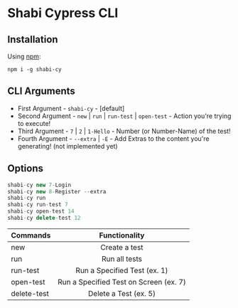 # Shabi Cypress CLI

## Installation

Using [npm](https://www.npmjs.com/):

    npm i -g shabi-cy

## CLI Arguments

- First Argument - `shabi-cy` - [default]
- Second Argument - `new` | `run` | `run-test` | `open-test` - Action you're trying to execute!
- Third Argument - `7` | `2` | `1-Hello` - Number (or Number-Name) of the test!
- Fourth Argument - `--extra` | `-E` - Add Extras to the content you're generating! (not implemented yet)

## Options

```javascript
shabi-cy new 7-Login
shabi-cy new 8-Register --extra
shabi-cy run
shabi-cy run-test 7
shabi-cy open-test 14
shabi-cy delete-test 12
```

| Commands  |             Functionality              |
| --------- | :------------------------------------: |
| new       |             Create a test              |
| run       |             Run all tests              |
| run-test  |      Run a Specified Test (ex. 1)      |
| open-test | Run a Specified Test on Screen (ex. 7) |
| delete-test | Delete a Test (ex. 5) |
